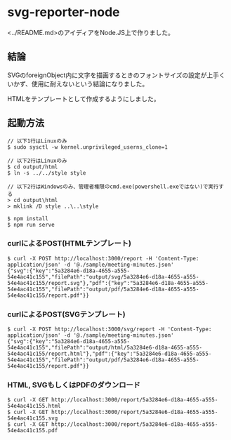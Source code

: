 # svg-reporter-node

<../README.md>のアイディアをNode.JS上で作りました。

## 結論

SVGのforeignObject内に文字を描画するときのフォントサイズの設定が上手くいかず、使用に耐えないという結論になりました。

HTMLをテンプレートとして作成するようにしました。

## 起動方法

```
// 以下1行はLinuxのみ
$ sudo sysctl -w kernel.unprivileged_userns_clone=1

// 以下2行はLinuxのみ
$ cd output/html
$ ln -s ../../style style

// 以下2行はWindowsのみ、管理者権限のcmd.exe(powershell.exeではない)で実行する
> cd output\html
> mklink /D style ..\..\style

$ npm install
$ npm run serve
```

### curlによるPOST(HTMLテンプレート)

```
$ curl -X POST http://localhost:3000/report -H 'Content-Type: application/json' -d '@./sample/meeting-minutes.json'
{"svg":{"key":"5a3284e6-d18a-4655-a555-54e4ac41c155","filePath":"output/svg/5a3284e6-d18a-4655-a555-54e4ac41c155/report.svg"},"pdf":{"key":"5a3284e6-d18a-4655-a555-54e4ac41c155","filePath":"output/pdf/5a3284e6-d18a-4655-a555-54e4ac41c155/report.pdf"}}
```

### curlによるPOST(SVGテンプレート)

```
$ curl -X POST http://localhost:3000/svg/report -H 'Content-Type: application/json' -d '@./sample/meeting-minutes.json'
{"svg":{"key":"5a3284e6-d18a-4655-a555-54e4ac41c155","filePath":"output/html/5a3284e6-d18a-4655-a555-54e4ac41c155/report.html"},"pdf":{"key":"5a3284e6-d18a-4655-a555-54e4ac41c155","filePath":"output/pdf/5a3284e6-d18a-4655-a555-54e4ac41c155/report.pdf"}}
```

### HTML, SVGもしくはPDFのダウンロード

```
$ curl -X GET http://localhost:3000/report/5a3284e6-d18a-4655-a555-54e4ac41c155.html
$ curl -X GET http://localhost:3000/report/5a3284e6-d18a-4655-a555-54e4ac41c155.svg
$ curl -X GET http://localhost:3000/report/5a3284e6-d18a-4655-a555-54e4ac41c155.pdf
```


